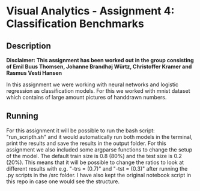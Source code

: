 # Visual Analytics - Assignment 4: Classification Benchmarks

## Description
**Disclaimer: This assignment has been worked out in the group consisting of Emil Buus Thomsen, Johanne Brandhøj Würtz, Christoffer Kramer and Rasmus Vesti Hansen**

In this assignment we were working with neural networks and logistic regression as classification models. For this we worked with mnist dataset which contains of large amount pictures of handdrawn numbers. 


## Running
For this assignment it will be possible to run the bash script: "run_scripth.sh" and it would automatically run both models in the terminal, print the results and save the results in the output folder. For this assignment we also included some argparse functions to change the setup of the model. The default train size is 0.8 (80%) and the test size is 0.2 (20%). This means that it will be possible to change the ratios to look at different results with e.g. "-trs = (0.7)" and "-tst = (0.3)" after running the .py scripts in the /src folder. I have also kept the original notebook script in this repo in case one would see the structure.  